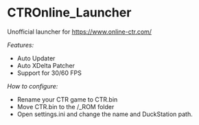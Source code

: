 # CTROnline_Launcher
Unofficial launcher for https://www.online-ctr.com/

*Features:*
- Auto Updater
- Auto XDelta Patcher
- Support for 30/60 FPS

*How to configure:*
- Rename your CTR game to CTR.bin
- Move CTR.bin to the /_ROM folder
- Open settings.ini and change the name and DuckStation path.